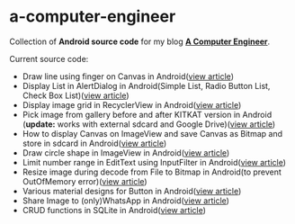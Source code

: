 # a-computer-engineer
Collection of <b>Android source code</b> for my blog <b>[A Computer Engineer](http://acomputerengineer.wordpress.com/)</b>.

Current source code:
- Draw line using finger on Canvas in Android(<a href='https://acomputerengineer.wordpress.com/2018/08/25/draw-line-using-finger-on-canvas-in-android/' target='_blank'>view article</a>)
- Display List in AlertDialog in Android(Simple List, Radio Button List, Check Box List)(<a href='https://acomputerengineer.wordpress.com/2018/07/23/display-list-in-alertdialog-in-androidsimple-list-radio-button-list-check-box-list/' target='_blank'>view article</a>)
- Display image grid in RecyclerView in Android(<a href='https://acomputerengineer.wordpress.com/2018/04/15/display-image-grid-in-recyclerview-in-android/' target='_blank'>view article</a>)
- Pick image from gallery before and after KITKAT version in Android (<b>update:</b> works with external sdcard and Google Drive)(<a href='https://acomputerengineer.wordpress.com/2015/07/04/pick-image-from-gallery-before-and-after-kitkat-version-in-android/' target='_blank'>view article</a>)
- How to display Canvas on ImageView and save Canvas as Bitmap and store in sdcard in Android(<a href='https://acomputerengineer.wordpress.com/2015/01/13/how-to-draw-canvas-on-imageview-and-save-canvas-as-bitmap-and-store-in-sdcard-in-android/' target='_blank'>view article</a>)
- Draw circle shape in ImageView in Android(<a href='https://acomputerengineer.wordpress.com/2015/01/05/draw-circle-shape-in-imageview-in-android/' target='_blank'>view article</a>)
- Limit number range in EditText using InputFilter in Android(<a href='https://acomputerengineer.wordpress.com/2015/12/16/limit-number-range-in-edittext-in-android-using-inputfilter/' target='_blank'>view article</a>)
- Resize image during decode from File to Bitmap in Android(to prevent OutOfMemory error)(<a href='https://acomputerengineer.wordpress.com/2015/04/01/resize-image-during-decode-from-file-to-bitmap-in-android/' target='_blank'>view article</a>)
- Various material designs for Button in Android(<a href='https://acomputerengineer.wordpress.com/2016/04/28/various-material-designs-for-button-in-android/' target='_blank'>view article</a>)
- Share Image to (only)WhatsApp in Android(<a href='https://acomputerengineer.wordpress.com/2014/11/02/add-share-image-to-whatsapp-button-in-android/' target='_blank'>view article</a>)
- CRUD functions in SQLite in Android(<a href='https://acomputerengineer.wordpress.com/2016/08/31/crud-functions-in-sqlite-in-android/' target='_blank'>view article</a>)
